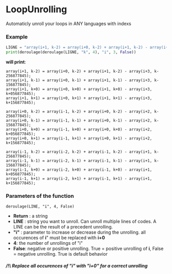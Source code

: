 # LoopUnrolling
Automaticly unroll your loops in ANY languages with indexs

### Example
```python
LIGNE = "array(i+1, k-2) = array(i+0, k-2) + array(i+1, k-2) - array(i+3, k-256877845);"
print(deroulage(deroulage(LIGNE, "k", 4), "i", 3, False))
```

**will print**:
```
array(i+1, k-2) = array(i+0, k-2) + array(i+1, k-2) - array(i+3, k-256877845);
array(i+1, k-1) = array(i+0, k-1) + array(i+1, k-1) - array(i+3, k-156877845);
array(i+1, k+0) = array(i+0, k+0) + array(i+1, k+0) - array(i+3, k+056877845);
array(i+1, k+1) = array(i+0, k+1) + array(i+1, k+1) - array(i+3, k+156877845);

array(i+0, k-2) = array(i-1, k-2) + array(i+0, k-2) - array(i+2, k-256877845);
array(i+0, k-1) = array(i-1, k-1) + array(i+0, k-1) - array(i+2, k-156877845);
array(i+0, k+0) = array(i-1, k+0) + array(i+0, k+0) - array(i+2, k+056877845);
array(i+0, k+1) = array(i-1, k+1) + array(i+0, k+1) - array(i+2, k+156877845);

array(i-1, k-2) = array(i-2, k-2) + array(i-1, k-2) - array(i+1, k-256877845);
array(i-1, k-1) = array(i-2, k-1) + array(i-1, k-1) - array(i+1, k-156877845);
array(i-1, k+0) = array(i-2, k+0) + array(i-1, k+0) - array(i+1, k+056877845);
array(i-1, k+1) = array(i-2, k+1) + array(i-1, k+1) - array(i+1, k+156877845);
```

### Parameters of the function
```
deroulage(LINE, "i", 4, False)
```
- **Return** :  a string
- **LINE** : string you want to unroll. Can unroll multiple lines of codes. A LINE can be the result of a precedent unrolling.
- **"i"** : parameter to increase or decrease during the unrolling. all occurences of **i**" must be replaced with **i+0**
- **4**: the number of unrollings of "i"
- **False**: negative or positive unrolling. True = positive unrolling of **i**, False = negative unrolling. True is default behavior

 ##### /!\ Replace all occurences of "i" with "i+0" for a correct unrolling
